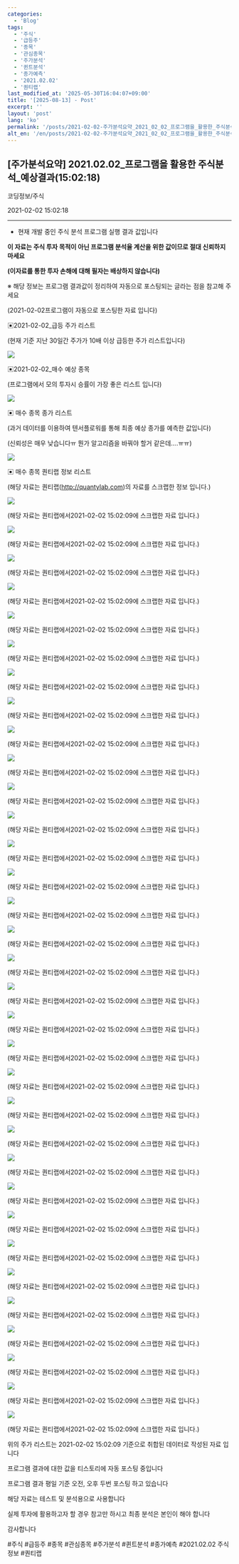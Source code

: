 ```yaml
---
categories:
  - 'Blog'
tags:
  - '주식'
  - '급등주'
  - '종목'
  - '관심종목'
  - '주가분석'
  - '퀸트분석'
  - '종가예측'
  - '2021.02.02'
  - '퀀티랩'
last_modified_at: '2025-05-30T16:04:07+09:00'
title: '[2025-08-13] - Post'
excerpt: ''
layout: 'post'
lang: 'ko'
permalink: '/posts/2021-02-02-주가분석요약_2021_02_02_프로그램을_활용한_주식분석_예상결과_15_02_18/'
alt_en: '/en/posts/2021-02-02-주가분석요약_2021_02_02_프로그램을_활용한_주식분석_예상결과_15_02_18/'
---
```


## [주가분석요약] 2021.02.02_프로그램을 활용한 주식분석_예상결과(15:02:18)

코딩정보/주식

2021-02-02 15:02:18

* * *

* 현재 개발 중인 주식 분석 프로그램 실행 결과 값입니다

**이 자료는 주식 투자 목적이 아닌 프로그램 분석율 계산을 위한 값이므로 절대 신뢰하지 마세요**

**(이자료를 통한 투자 손해에 대해 필자는 배상하지 않습니다)**

※ 해당 정보는 프로그램 결과값이 정리하여 자동으로 포스팅되는 글라는 점을 참고해 주세요

(2021-02-02프로그램이 자동으로 포스팅한 자료 입니다)

▣2021-02-02_급등 주가 리스트

(현재 기준 지난 30일간 주가가 10배 이상 급등한 주가 리스트입니다)

![](/assets/images/주가분석요약_2021_02_02_프로그램을_활용한_주식분석_예상결과_15_02_18/skyloket_list.png)

▣2021-02-02_매수 예상 종목

(프로그램에서 모의 투자시 승률이 가장 좋은 리스트 입니다)

![](/assets/images/주가분석요약_2021_02_02_프로그램을_활용한_주식분석_예상결과_15_02_18/buy_list.png)

▣ 매수 종목 종가 리스트

(과거 데이터를 이용하여 텐서플로워를 통해 최종 예상 종가를 예측한 값입니다)

(신뢰성은 매우 낮습니다ㅠ 뭔가 알고리즘을 바꿔야 할거 같은데....ㅠㅠ)

![](/assets/images/주가분석요약_2021_02_02_프로그램을_활용한_주식분석_예상결과_15_02_18/stockclose_list.png)

▣ 매수 종목 퀀티랩 정보 리스트

(해당 자료는 퀀티랩(http://quantylab.com)의 자료를 스크랩한 정보 입니다.)

![](/assets/images/주가분석요약_2021_02_02_프로그램을_활용한_주식분석_예상결과_15_02_18/004590.png)

(해당 자료는 퀀티랩에서2021-02-02 15:02:09에 스크랩한 자료 입니다.)

![](/assets/images/주가분석요약_2021_02_02_프로그램을_활용한_주식분석_예상결과_15_02_18/004800.png)

(해당 자료는 퀀티랩에서2021-02-02 15:02:09에 스크랩한 자료 입니다.)

![](/assets/images/주가분석요약_2021_02_02_프로그램을_활용한_주식분석_예상결과_15_02_18/006220.png)

(해당 자료는 퀀티랩에서2021-02-02 15:02:09에 스크랩한 자료 입니다.)

![](/assets/images/주가분석요약_2021_02_02_프로그램을_활용한_주식분석_예상결과_15_02_18/007570.png)

(해당 자료는 퀀티랩에서2021-02-02 15:02:09에 스크랩한 자료 입니다.)

![](/assets/images/주가분석요약_2021_02_02_프로그램을_활용한_주식분석_예상결과_15_02_18/009620.png)

(해당 자료는 퀀티랩에서2021-02-02 15:02:09에 스크랩한 자료 입니다.)

![](/assets/images/주가분석요약_2021_02_02_프로그램을_활용한_주식분석_예상결과_15_02_18/010470.png)

(해당 자료는 퀀티랩에서2021-02-02 15:02:09에 스크랩한 자료 입니다.)

![](/assets/images/주가분석요약_2021_02_02_프로그램을_활용한_주식분석_예상결과_15_02_18/011090.png)

(해당 자료는 퀀티랩에서2021-02-02 15:02:09에 스크랩한 자료 입니다.)

![](/assets/images/주가분석요약_2021_02_02_프로그램을_활용한_주식분석_예상결과_15_02_18/017000.png)

(해당 자료는 퀀티랩에서2021-02-02 15:02:09에 스크랩한 자료 입니다.)

![](/assets/images/주가분석요약_2021_02_02_프로그램을_활용한_주식분석_예상결과_15_02_18/025440.png)

(해당 자료는 퀀티랩에서2021-02-02 15:02:09에 스크랩한 자료 입니다.)

![](/assets/images/주가분석요약_2021_02_02_프로그램을_활용한_주식분석_예상결과_15_02_18/025550.png)

(해당 자료는 퀀티랩에서2021-02-02 15:02:09에 스크랩한 자료 입니다.)

![](/assets/images/주가분석요약_2021_02_02_프로그램을_활용한_주식분석_예상결과_15_02_18/028300.png)

(해당 자료는 퀀티랩에서2021-02-02 15:02:09에 스크랩한 자료 입니다.)

![](/assets/images/주가분석요약_2021_02_02_프로그램을_활용한_주식분석_예상결과_15_02_18/035150.png)

(해당 자료는 퀀티랩에서2021-02-02 15:02:09에 스크랩한 자료 입니다.)

![](/assets/images/주가분석요약_2021_02_02_프로그램을_활용한_주식분석_예상결과_15_02_18/037440.png)

(해당 자료는 퀀티랩에서2021-02-02 15:02:09에 스크랩한 자료 입니다.)

![](/assets/images/주가분석요약_2021_02_02_프로그램을_활용한_주식분석_예상결과_15_02_18/047050.png)

(해당 자료는 퀀티랩에서2021-02-02 15:02:09에 스크랩한 자료 입니다.)

![](/assets/images/주가분석요약_2021_02_02_프로그램을_활용한_주식분석_예상결과_15_02_18/061250.png)

(해당 자료는 퀀티랩에서2021-02-02 15:02:09에 스크랩한 자료 입니다.)

![](/assets/images/주가분석요약_2021_02_02_프로그램을_활용한_주식분석_예상결과_15_02_18/066310.png)

(해당 자료는 퀀티랩에서2021-02-02 15:02:09에 스크랩한 자료 입니다.)

![](/assets/images/주가분석요약_2021_02_02_프로그램을_활용한_주식분석_예상결과_15_02_18/066910.png)

(해당 자료는 퀀티랩에서2021-02-02 15:02:09에 스크랩한 자료 입니다.)

![](/assets/images/주가분석요약_2021_02_02_프로그램을_활용한_주식분석_예상결과_15_02_18/067990.png)

(해당 자료는 퀀티랩에서2021-02-02 15:02:09에 스크랩한 자료 입니다.)

![](/assets/images/주가분석요약_2021_02_02_프로그램을_활용한_주식분석_예상결과_15_02_18/068270.png)

(해당 자료는 퀀티랩에서2021-02-02 15:02:09에 스크랩한 자료 입니다.)

![](/assets/images/주가분석요약_2021_02_02_프로그램을_활용한_주식분석_예상결과_15_02_18/071200.png)

(해당 자료는 퀀티랩에서2021-02-02 15:02:09에 스크랩한 자료 입니다.)

![](/assets/images/주가분석요약_2021_02_02_프로그램을_활용한_주식분석_예상결과_15_02_18/078940.png)

(해당 자료는 퀀티랩에서2021-02-02 15:02:09에 스크랩한 자료 입니다.)

![](/assets/images/주가분석요약_2021_02_02_프로그램을_활용한_주식분석_예상결과_15_02_18/101390.png)

(해당 자료는 퀀티랩에서2021-02-02 15:02:09에 스크랩한 자료 입니다.)

![](/assets/images/주가분석요약_2021_02_02_프로그램을_활용한_주식분석_예상결과_15_02_18/106240.png)

(해당 자료는 퀀티랩에서2021-02-02 15:02:09에 스크랩한 자료 입니다.)

![](/assets/images/주가분석요약_2021_02_02_프로그램을_활용한_주식분석_예상결과_15_02_18/112190.png)

(해당 자료는 퀀티랩에서2021-02-02 15:02:09에 스크랩한 자료 입니다.)

![](/assets/images/주가분석요약_2021_02_02_프로그램을_활용한_주식분석_예상결과_15_02_18/123750.png)

(해당 자료는 퀀티랩에서2021-02-02 15:02:09에 스크랩한 자료 입니다.)

![](/assets/images/주가분석요약_2021_02_02_프로그램을_활용한_주식분석_예상결과_15_02_18/189350.png)

(해당 자료는 퀀티랩에서2021-02-02 15:02:09에 스크랩한 자료 입니다.)

![](/assets/images/주가분석요약_2021_02_02_프로그램을_활용한_주식분석_예상결과_15_02_18/202960.png)

(해당 자료는 퀀티랩에서2021-02-02 15:02:09에 스크랩한 자료 입니다.)

![](/assets/images/주가분석요약_2021_02_02_프로그램을_활용한_주식분석_예상결과_15_02_18/221800.png)

(해당 자료는 퀀티랩에서2021-02-02 15:02:09에 스크랩한 자료 입니다.)

![](/assets/images/주가분석요약_2021_02_02_프로그램을_활용한_주식분석_예상결과_15_02_18/224020.png)

(해당 자료는 퀀티랩에서2021-02-02 15:02:09에 스크랩한 자료 입니다.)

![](/assets/images/주가분석요약_2021_02_02_프로그램을_활용한_주식분석_예상결과_15_02_18/224760.png)

(해당 자료는 퀀티랩에서2021-02-02 15:02:09에 스크랩한 자료 입니다.)

![](/assets/images/주가분석요약_2021_02_02_프로그램을_활용한_주식분석_예상결과_15_02_18/267810.png)

(해당 자료는 퀀티랩에서2021-02-02 15:02:09에 스크랩한 자료 입니다.)

![](/assets/images/주가분석요약_2021_02_02_프로그램을_활용한_주식분석_예상결과_15_02_18/270870.png)

(해당 자료는 퀀티랩에서2021-02-02 15:02:09에 스크랩한 자료 입니다.)

![](/assets/images/주가분석요약_2021_02_02_프로그램을_활용한_주식분석_예상결과_15_02_18/351320.png)

(해당 자료는 퀀티랩에서2021-02-02 15:02:09에 스크랩한 자료 입니다.)

위의 주가 리스트는 2021-02-02 15:02:09 기준으로 취합된 데이터로 작성된 자료 입니다

프로그램 결과에 대한 값을 티스토리에 자동 포스팅 중입니다

프로그램 결과 평일 기준 오전, 오후 두번 포스팅 하고 있습니다

해당 자료는 테스트 및 분석용으로 사용합니다

실제 투자에 활용하고자 할 경우 참고만 하시고 최종 분석은 본인이 해야 합니다

감사합니다

  

#주식 #급등주 #종목 #관심종목 #주가분석 #퀸트분석 #종가예측 #2021.02.02 주식정보 #퀀티랩

